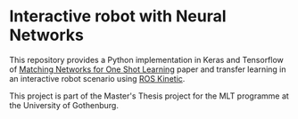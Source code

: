 # Interactive robot with Neural Networks

This repository provides a Python implementation in Keras and Tensorflow of [Matching Networks for One Shot Learning](http://papers.nips.cc/paper/6385-matching-networks-for-one-shot-learning.pdf) paper and transfer learning in an interactive robot scenario using [ROS Kinetic](http://wiki.ros.org/kinetic).

This project is part of the Master's Thesis project for the MLT programme at the University of Gothenburg.
